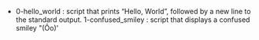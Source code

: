 * 0-hello_world : script that prints “Hello, World”, followed by a new line to the standard output.
 1-confused_smiley : script that displays a confused smiley "(Ôo)'
